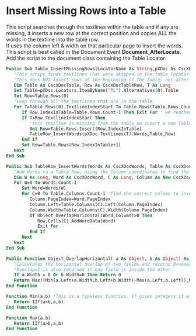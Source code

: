 # Insert Missing Rows into a Table

This script searches through the textlines within the table and if any are missing, it inserts a new row at the correct position and copies ALL the words in the textline into the table row.  
It uses the column left & width on that particular page to insert the words.  
This script is best called in the Document Event **Document_AfterLocate**.
Add the script to the document class containing the Table Locator.
```vb
Public Sub Table_InsertMissingRows(LocatorName As String,pXDoc As CscXDocument)
   'This script finds textlines that were skipped in the table locator and inserts them
   'This does NOT insert rows at the beginning of the table, nor after the end of the table
   Dim Table As CscXDocTable, Row As CscXDocTableRow, T As Long
   Set Table=pXDoc.Locators.ItemByName("TL").Alternatives(0).Table
   Set Row=Table.Rows(0)
   'Loop through all the textlines that are in the table.
   For T=Table.Rows(0).TextlineIndexStart To Table.Rows(Table.Rows.Count-1).TextlineIndexEnd
      If Row.IndexInTable=Table.Rows.Count-1 Then Exit For ' we reached the end of the table.
      If T<Row.TextlineIndexStart Then
         'this textline is missing from the table so insert a new Table Row
         Set Row=Table.Rows.Insert(Row.IndexInTable)
         TableRow_InsertWords(pXDoc.TextLines(T).Words,Table,Row)
      End If
      Set Row=Table.Rows(Row.IndexInTable+1)
   Next
End Sub

Public Sub TableRow_InsertWords(Words As CscXDocWords, Table As CscXDocTable, Row As CscXDocTableRow)
   'Add Words to a Table Row, using the Column coordinates to find the correct cell
   Dim W As Long, Word As CscXDocWord, C As Long, Column As New CscXDocField
   For W=0 To Words.Count-1
      Set Word=Words(W)
      For C=0 To Table.Columns.Count-1 'Find the correct column to insert the word into
         Column.PageIndex=Word.PageIndex
         Column.Left=Table.Columns(C).Left(Column.PageIndex)
         Column.Width=Table.Columns(C).Width(Column.PageIndex)
         If Object_OverlapHorizontal(Word,Column)>0 Then
            Row.Cells(C).AddWordData(Word)
            Exit For
         End If
      Next
   Next
End Sub

Public Function Object_OverlapHorizontal( a As Object, b As Object) As Double
   'Calculates the horizontal overlap of two fields and returns 0<=overlap<=1
   'Overlap=1 is also returned if one field is inside the other
   If a.Width = 0 Or b.Width=0 Then Return 0
   Return Max((Min(a.Left+a.Width,b.Left+b.Width)-Max(a.Left,b.Left)),0)/Min(a.Width,b.Width)
End Function

Function Min(a,b) 'This is a typeless function. If given integers it will return an integer. If given strings, it will return a string
   Return IIf(a<b,a,b)
End Function

Function Max(a,b)
   Return IIf(a>b,a,b)
End Function
```
